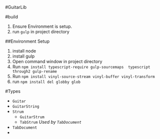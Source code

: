 #GuitarLib



#build

1. Ensure Environment is setup.
2. run `gulp` in project directory


##Environment Setup

1. install node
2. install gulp
2. Open command window in project directory
3. Run `npm install typescript-require gulp-sourcemaps  typescript  through2 gulp-rename`
4. Run `npm install vinyl-source-stream vinyl-buffer vinyl-transform`
5. run `npm install del globby glob`



#Types

* `Guitar`
* `GuitarString`
* `Strum`
  * `GuitarStrum`
  * `TabStrum` _Used by `TabDocument`_
* `TabDocument`
*
